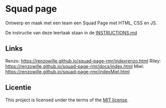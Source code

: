 
# Squad page

Ontwerp en maak met een team een Squad Page met HTML, CSS en JS.

De instructie van deze leertaak staan in de [INSTRUCTIONS.md](https://github.com/fdnd-task/your-tribe-squad-page/blob/main/docs/INSTRUCTIONS.md)

## Links

Renzo: https://renzowille.github.io/squad-page-rmr/indexrenzo.html
Riley: https://renzowille.github.io/squad-page-rmr/docs/index.html
Miel: https://renzowille.github.io/squad-page-rmr/indexMiel.html

## Licentie

This project is licensed under the terms of the [MIT license](./LICENSE).
